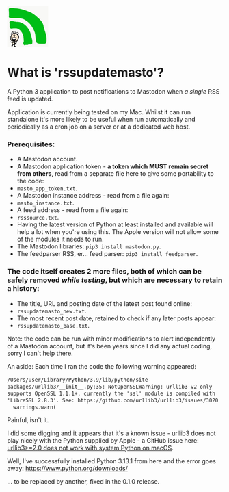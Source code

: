 <img src="rssupdatemasto_logo.jpg" height="96" alt="rssupdatemasto RSS feed updates post to Mastodon."> <br>

# What is 'rssupdatemasto'?
A Python 3 application to post notifications to Mastodon when *a single* RSS feed is updated.

Application is currently being tested on my Mac. Whilst it can run standalone it's more likely to be useful when run automatically and periodically as a cron job on a server or at a dedicated web host.

### Prerequisites:
* A Mastodon account.
* A Mastodon application token - **a token which MUST remain secret from others**, read from a separate file here to give some portability to the code:
 * `masto_app_token.txt`.
* A Mastodon instance address - read from a file again:
 * `masto_instance.txt`.
* A feed address - read from a file again:
 * `rsssource.txt`.
* Having the latest version of Python at least installed and available will help a lot when you're using this. The Apple version will not allow some of the modules it needs to run.
* The Mastodon libraries: `pip3 install mastodon.py`.
* The feedparser RSS, er… feed parser: `pip3 install feedparser`.

### The code itself creates 2 more files, both of which can be safely removed *while testing*, but which are necessary to retain a history:
* The title, URL and posting date of the latest post found online:
 * `rssupdatemasto_new.txt`.
* The most recent post date, retained to check if any later posts appear:
 * `rssupdatemasto_base.txt`.

Note: the code can be run with minor modifications to alert independently of a Mastodon account, but it's been years since I did any actual coding, sorry I can't help there.

An aside: Each time I ran the code the following warning appeared:

```
/Users/user/Library/Python/3.9/lib/python/site-packages/urllib3/__init__.py:35: NotOpenSSLWarning: urllib3 v2 only supports OpenSSL 1.1.1+, currently the 'ssl' module is compiled with 'LibreSSL 2.8.3'. See: https://github.com/urllib3/urllib3/issues/3020
  warnings.warn(
```

Painful, isn't it.

I did some digging and it appears that it's a known issue - urllib3 does not play nicely with the Python supplied by Apple - a GitHub issue here: [urllib3>=2.0 does not work with system Python on macOS](https://github.com/urllib3/urllib3/issues/3020).

Well, I've successfully installed Python 3.13.1 from here and the error goes away: https://www.python.org/downloads/

... to be replaced by another, fixed in the 0.1.0 release.
